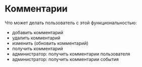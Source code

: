 # Комментарии


Что может делать пользователь с этой функциональностью:
- добавить комментарий
- удалить комментарий
- изменить (обновить комментарий)
- получить комментарий
- администратор: получить комментарии пользователя
- администратор: получить комментарии события
